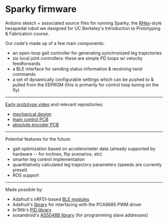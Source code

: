 # Sparky firmware
Arduino sketch + associated source files for running Sparky, the [RHex](https://en.wikipedia.org/wiki/Rhex)-style hexapedal robot we designed for UC Berkeley's Introduction to Prototyping & Fabrication course.

Our code's made up of a few main components:
- an open-loop gait controller for generating synchronized leg trajectories
- six local joint controllers: these are simple PD loops w/ velocity feedforwards
- a BLE interface for sending status information & receiving twist commands
- a set of dynamically configurable settings which can be pushed to & pulled from the EEPROM (this is primarily for control loop tuning on the fly)

---

[Early prototype video](https://www.youtube.com/watch?v=FYNiEJGiTPM) and relevant repositories:
- [mechanical design](https://github.com/nanditapiyer/sparky_mechanical)
- [main control PCB](https://github.com/brentyi/sparky_electronics)
- [absolute encoder PCB](https://github.com/brentyi/as5048b_breakout)

---

Potential features for the future:
- gait optimization based on accelerometer data (already supported by hardware --  for inclines, flip scenarios, etc)
- smarter leg control implementation
- quantitatively calculated leg trajectory parameters (speeds are currently preset)
- ROS support

---

Made possible by:
- Adafruit's nRF51-based [BLE modules](https://github.com/adafruit/Adafruit_BluefruitLE_nRF51)
- Adafruit's [library](https://github.com/adafruit/Adafruit-PWM-Servo-Driver-Library) for interfacing with the PCA9685 PWM driver
- br3ttb's [PID library](https://github.com/br3ttb/Arduino-PID-Library)
- sosandroid's [AS5048B library](https://github.com/sosandroid/AMS_AS5048B) (for programming slave addresses)
